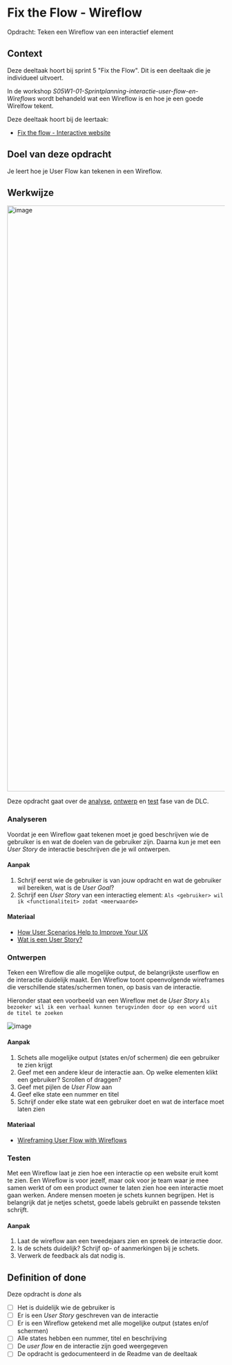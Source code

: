 
# Fix the Flow - Wireflow

Opdracht: Teken een Wireflow van een interactief element

## Context

Deze deeltaak hoort bij sprint 5 "Fix the Flow". Dit is een deeltaak die je individueel uitvoert.

In de workshop _S05W1-01-Sprintplanning-interactie-user-flow-en-Wireflows_ wordt behandeld wat een Wireflow is en hoe je een goede Wirelfow tekent. 

Deze deeltaak hoort bij de leertaak:
- [Fix the flow - Interactive website](https://github.com/fdnd-task/fix-the-flow-interactive-website)

## Doel van deze opdracht

Je leert hoe je User Flow kan tekenen in een Wireflow.

## Werkwijze

<img width="1355" alt="image" src="https://github.com/fdnd-task/fix-the-flow-wireflow/assets/1391509/2770bc90-9b92-4a16-8b5f-32efcd3b8027">



Deze opdracht gaat over de [analyse](#analyseren), [ontwerp](#ontwerpen) en [test](#testen) fase van de DLC.

### Analyseren

Voordat je een Wireflow gaat tekenen moet je goed beschrijven wie de gebruiker is en wat de doelen van de gebruiker zijn. Daarna kun je met een _User Story_ de interactie beschrijven die je wil ontwerpen. 

#### Aanpak

1. Schrijf eerst wie de gebruiker is van jouw opdracht en wat de gebruiker wil bereiken, wat is de _User Goal_?
2. Schrijf een _User Story_ van een interactieg element: `Als <gebruiker> wil ik <functionaliteit> zodat <meerwaarde>`

#### Materiaal

- [How User Scenarios  Help to Improve Your UX](http://blog.usabilla.com/how-user-scenarios-help-to-improve-your-ux/)
- [Wat is een User Story?](https://agilescrumgroup.nl/wat-is-een-user-story/)

### Ontwerpen

Teken een Wireflow die alle mogelijke output, de belangrijkste userflow  en de interactie duidelijk maakt. Een Wireflow toont opeenvolgende wireframes die verschillende states/schermen tonen, op basis van de interactie.

Hieronder staat een  voorbeeld van een Wireflow met de _User Story_ `Als bezoeker wil ik een verhaal kunnen terugvinden door op een woord uit de titel te zoeken`
    
![image](https://user-images.githubusercontent.com/1391509/146001069-76346dd9-d579-421d-9bc4-79b5380b7637.png)

#### Aanpak

1. Schets alle mogelijke output (states en/of schermen) die een gebruiker te zien krijgt
2. Geef met een andere kleur de interactie aan. Op welke elementen klikt een gebruiker? Scrollen of draggen?
3. Geef met pijlen de _User Flow_ aan
4. Geef elke state een nummer en titel
5. Schrijf onder elke state wat een gebruiker doet en wat de interface moet laten zien

#### Materiaal

- [Wireframing User Flow with Wireflows](https://balsamiq.com/learn/articles/wireflows/)

### Testen

Met een Wireflow laat je zien hoe een interactie op een website eruit komt te zien. Een Wireflow is voor jezelf, maar ook voor je team waar je mee samen werkt of om een product owner te laten zien hoe een interactie moet gaan werken. Andere mensen moeten je schets kunnen begrijpen. Het is belangrijk dat je netjes schetst, goede labels gebruikt en passende teksten schrijft. 
    
#### Aanpak

1. Laat de wireflow aan een tweedejaars zien en spreek de interactie door. 
2. Is de schets duidelijk? Schrijf op- of aanmerkingen bij je schets.
3. Verwerk de feedback als dat nodig is.

## Definition of done

Deze opdracht is *done* als

- [ ] Het is duidelijk wie de gebruiker is 
- [ ] Er is een _User Story_ geschreven van de interactie
- [ ] Er is een Wireflow getekend met alle mogelijke output (states en/of schermen)
- [ ] Alle states hebben een nummer, titel en beschrijving
- [ ] De _user flow_ en de interactie zijn goed weergegeven
- [ ] De opdracht is gedocumenteerd in de Readme van de deeltaak

